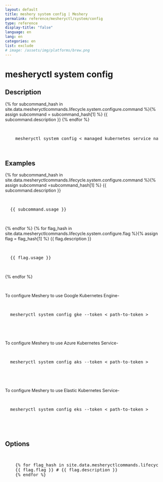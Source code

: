 ```yaml
---
layout: default
title: meshery system config | Meshery
permalink: reference/mesheryctl/system/config
type: reference
display-title: "false"
language: en
lang: en
categories: en
list: exclude
# image: /assets/img/platforms/brew.png
---
```


<!-- Copy this template to create individual doc pages for each mesheryctl commands -->

<!-- Name of the command -->
# mesheryctl system config

## Description

{% for subcommand_hash in site.data.mesheryctlcommands.lifecycle.system.configure.command %}{% assign subcommand = subcommand_hash[1] %}
{{ subcommand.description }}
{% endfor %}

<!-- Basic usage of the command -->
<pre class="codeblock-pre">
  <div class="codeblock">
    mesheryctl system config < managed kubernetes service name > [flags]
  </div>
</pre>

## Examples

{% for subcommand_hash in site.data.mesheryctlcommands.lifecycle.system.configure.command %}{% assign subcommand =subcommand_hash[1] %}
{{ subcommand.description }}
<pre class="codeblock-pre">
  <div class="codeblock">
  {{ subcommand.usage }}
  </div>
</pre>
{% endfor %}
{% for flag_hash in site.data.mesheryctlcommands.lifecycle.system.configure.flag %}{% assign flag = flag_hash[1] %}
{{ flag.description }}
<pre class="codeblock-pre">
  <div class="codeblock">
  {{ flag.usage }}
  </div>
</pre>
{% endfor %}

<br/>

To configure Meshery to use Google Kubernetes Engine-
<pre class="codeblock-pre">
  <div class="codeblock">
  mesheryctl system config gke --token < path-to-token >
  </div>
</pre>

<br/>

To configure Meshery to use Azure Kubernetes Service-
<pre class="codeblock-pre">
  <div class="codeblock">
  mesheryctl system config aks --token < path-to-token >
  </div>
</pre>

<br/>

To configure Meshery to use Elastic Kubernetes Service-
<pre class="codeblock-pre">
  <div class="codeblock">
  mesheryctl system config eks --token < path-to-token >
  </div>
</pre> 

<br/>


<!-- Options/Flags available in this command -->
## Options

<pre class="codeblock-pre">
  <div class="codeblock">
    {% for flag_hash in site.data.mesheryctlcommands.lifecycle.system.configure.flag %}{% assign flag = flag_hash[1] %}
    {{ flag.flag }} # {{ flag.description }}
    {% endfor %}
  </div>
</pre>
<br/>

